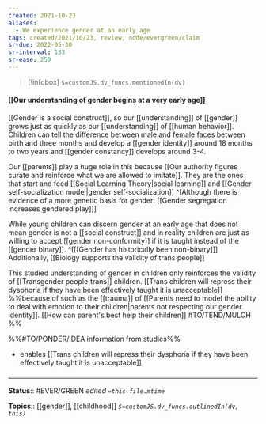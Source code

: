 ```yaml
---
created: 2021-10-23
aliases:
  - We experience gender at an early age
tags: created/2021/10/23, review, node/evergreen/claim
sr-due: 2022-05-30
sr-interval: 133
sr-ease: 250
---
```

> [!infobox]
`$=customJS.dv_funcs.mentionedIn(dv)`

#### [[Our understanding of gender begins at a very early age]] 

[[Gender is a social construct]], so our [[understanding]] of [[gender]] grows just as quickly as our [[understanding]] of [[human behavior]].
Children can tell the difference between male and female faces between birth and three months and develop a [[gender identity]] around 18 months to two years and [[gender constancy]] develops around 3-4. 

Our [[parents]] play a huge role in this because [[Our authority figures curate and reinforce what we are allowed to imitate]]. They are the ones that start and feed [[Social Learning Theory|social learning]] and [[Gender self-socialization model|gender self-socialization]]
^[Although there is evidence of a more genetic basis for gender: [[Gender segregation increases gendered play]]]

While young children can discern gender at an early age that does not mean gender is not a [[social construct]] and in reality children are just as willing to accept [[gender non-conformity]] if it is taught instead of the [[gender binary]]. 
^[[[Gender has historically been non-binary]]]
Additionally, [[Biology supports the validity of trans people]]

This studied understanding of gender in children only reinforces the validity of [[Transgender people|trans]] children. [[Trans children will repress their dysphoria if they have been effectively taught it is unacceptable]] %%because of such as the [[trauma]] of [[Parents need to model the ability to deal with emotion to their children|parents not respecting our gender identity]]. [[How can parent's best help their children]] #TO/TEND/MULCH %%

%%#TO/PONDER/IDEA information from studies%%

- enables [[Trans children will repress their dysphoria if they have been effectively taught it is unacceptable]]
### <hr class="footnote"/>

**Status**:: #EVER/GREEN 
*edited `=this.file.mtime`*

**Topics**:: [[gender]], [[childhood]]
*`$=customJS.dv_funcs.outlinedIn(dv, this)`*

[^1]: [[textbook - Hyde&Elsequest_pyschology of women and gender#Lifespan development]]
